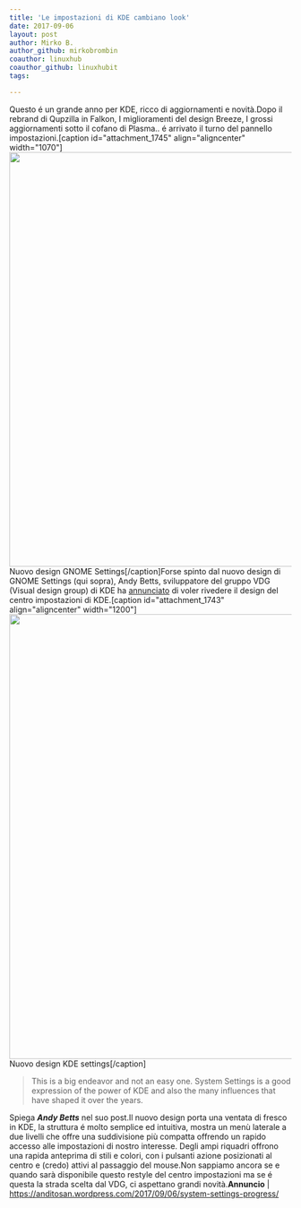 ```yaml
---
title: 'Le impostazioni di KDE cambiano look'
date: 2017-09-06
layout: post
author: Mirko B.
author_github: mirkobrombin
coauthor: linuxhub
coauthor_github: linuxhubit
tags:

---
```

Questo é un grande anno per KDE, ricco di aggiornamenti e novità.Dopo il rebrand di Qupzilla in Falkon, I miglioramenti del design Breeze, I grossi aggiornamenti sotto il cofano di Plasma.. é arrivato il turno del pannello impostazioni.[caption id="attachment_1745" align="aligncenter" width="1070"]<img class="size-full wp-image-1745 size-full wp-image-130" src="https://linuxhub.it/wordpress/wp-content/uploads/2017/09/captura-de-tela-de-2017-08-23-21-00-211.png" alt="" width="1070" height="740" /> Nuovo design GNOME Settings[/caption]Forse spinto dal nuovo design di GNOME Settings (qui sopra), Andy Betts, sviluppatore del gruppo VDG (Visual design group) di KDE ha <a href="https://anditosan.wordpress.com/2017/09/06/system-settings-progress/">annunciato</a> di voler rivedere il design del centro impostazioni di KDE.[caption id="attachment_1743" align="aligncenter" width="1200"]<img class="wp-image-1743 size-full size-full wp-image-131" src="https://linuxhub.it/wordpress/wp-content/uploads/2017/09/kde-system-settings-redesign-proposal.jpg" alt="" width="1200" height="794" /> Nuovo design KDE settings[/caption]<blockquote>This is a big endeavor and not an easy one. System Settings is a good expression of the power of KDE and also the many influences that have shaped it over the years.</blockquote>Spiega <em><strong>Andy Betts</strong></em> nel suo post.Il nuovo design porta una ventata di fresco in KDE, la struttura é molto semplice ed  intuitiva, mostra un menù laterale a due livelli che offre una suddivisione più compatta offrendo un rapido accesso alle impostazioni di nostro interesse. Degli ampi riquadri offrono una rapida anteprima di stili e colori, con i pulsanti azione posizionati al centro e (credo) attivi al passaggio del mouse.Non sappiamo ancora se e quando sarà disponibile questo restyle del centro impostazioni ma se é questa la strada scelta dal VDG, ci aspettano grandi novità.<strong>Annuncio</strong> | https://anditosan.wordpress.com/2017/09/06/system-settings-progress/